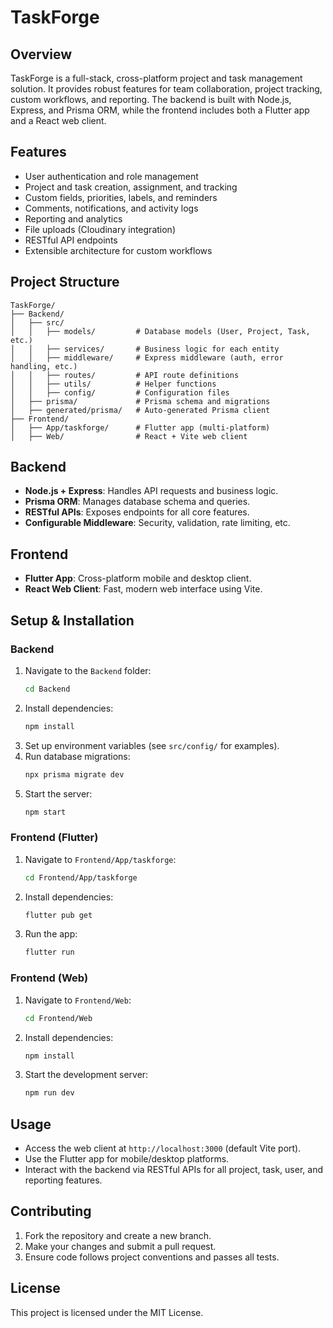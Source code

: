 # TaskForge

## Overview
TaskForge is a full-stack, cross-platform project and task management solution. It provides robust features for team collaboration, project tracking, custom workflows, and reporting. The backend is built with Node.js, Express, and Prisma ORM, while the frontend includes both a Flutter app and a React web client.

## Features
- User authentication and role management
- Project and task creation, assignment, and tracking
- Custom fields, priorities, labels, and reminders
- Comments, notifications, and activity logs
- Reporting and analytics
- File uploads (Cloudinary integration)
- RESTful API endpoints
- Extensible architecture for custom workflows

## Project Structure
```
TaskForge/
├── Backend/
│   ├── src/
│   │   ├── models/         # Database models (User, Project, Task, etc.)
│   │   ├── services/       # Business logic for each entity
│   │   ├── middleware/     # Express middleware (auth, error handling, etc.)
│   │   ├── routes/         # API route definitions
│   │   ├── utils/          # Helper functions
│   │   ├── config/         # Configuration files
│   ├── prisma/             # Prisma schema and migrations
│   ├── generated/prisma/   # Auto-generated Prisma client
├── Frontend/
│   ├── App/taskforge/      # Flutter app (multi-platform)
│   ├── Web/                # React + Vite web client
```

## Backend
- **Node.js + Express**: Handles API requests and business logic.
- **Prisma ORM**: Manages database schema and queries.
- **RESTful APIs**: Exposes endpoints for all core features.
- **Configurable Middleware**: Security, validation, rate limiting, etc.

## Frontend
- **Flutter App**: Cross-platform mobile and desktop client.
- **React Web Client**: Fast, modern web interface using Vite.

## Setup & Installation

### Backend
1. Navigate to the `Backend` folder:
   ```sh
   cd Backend
   ```
2. Install dependencies:
   ```sh
   npm install
   ```
3. Set up environment variables (see `src/config/` for examples).
4. Run database migrations:
   ```sh
   npx prisma migrate dev
   ```
5. Start the server:
   ```sh
   npm start
   ```

### Frontend (Flutter)
1. Navigate to `Frontend/App/taskforge`:
   ```sh
   cd Frontend/App/taskforge
   ```
2. Install dependencies:
   ```sh
   flutter pub get
   ```
3. Run the app:
   ```sh
   flutter run
   ```

### Frontend (Web)
1. Navigate to `Frontend/Web`:
   ```sh
   cd Frontend/Web
   ```
2. Install dependencies:
   ```sh
   npm install
   ```
3. Start the development server:
   ```sh
   npm run dev
   ```

## Usage
- Access the web client at `http://localhost:3000` (default Vite port).
- Use the Flutter app for mobile/desktop platforms.
- Interact with the backend via RESTful APIs for all project, task, user, and reporting features.

## Contributing
1. Fork the repository and create a new branch.
2. Make your changes and submit a pull request.
3. Ensure code follows project conventions and passes all tests.

## License
This project is licensed under the MIT License.
